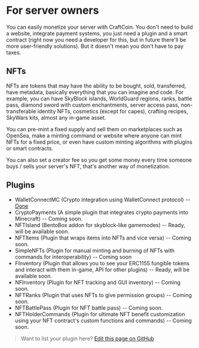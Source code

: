 # For server owners

You can easily monetize your server with CraftCoin. You don't need to build
a website, integrate payment systems, you just need a plugin and a smart
contract (right now you need a developer for this, but in future there'll
be more user-friendly solutions). But it doesn't mean you don't have to pay
taxes.

## NFTs

NFTs are tokens that may have the ability to be bought, sold, transferred,
have metadata, basically everything that you can imagine and code. For
example, you can have SkyBlock islands, WorldGuard regions, ranks, battle
pass, diamond sword with custom enchantments, server access pass,
non-transferable identity NFTs, cosmetics (except for capes), crafting
recipes, SkyWars kits, almost any in-game asset.

You can pre-mint a fixed supply and sell them on marketplaces such as
OpenSea, make a minting command or website where anyone can mint NFTs
for a fixed price, or even have custom minting algorithms with plugins or
smart contracts.

You can also set a creator fee so you get some money every time someone
buys / sells your server's NFT, that's another way of monetization.

## Plugins

- WalletConnectMC (Crypto integration using WalletConnect protocol) --
  [Done](https://github.com/CraftToken/WalletConnectMC)
- CryptoPayments (A simple plugin that integrates crypto payments into
  Minecraft) -- Coming soon.
- NFTIsland (BentoBox addon for skyblock-like gamemodes) -- Ready, will be
  available soon.
- NFTItems (Plugin that wraps items into NFTs and vice versa) -- Coming
  soon.
- SimpleNFTs (Plugin for manual minting and burning of NFTs with commands
  for interoperability) -- Coming soon
- FInventory (Plugin that allows you to see your ERC1155 fungible tokens and
  interact with them in-game, API for other plugins) -- Ready, will be
  available soon.
- NFInventory (Plugin for NFT tracking and GUI inventory) -- Coming soon.
- NFTRanks (Plugin that uses NFTs to give permission groups) -- Coming soon.
- NFTBattlePass (Plugin for NFT battle pass) -- Coming soon.
- NFTHolderCommands (Plugin for ultimate NFT benefit customization using
  your NFT contract's custom functions and commands) -- Coming soon.

> Want to list your plugin
> here? [Edit this page on GitHub](https://github.com/CraftToken/Litepaper/edit/main/src/for-server-owners.md)



